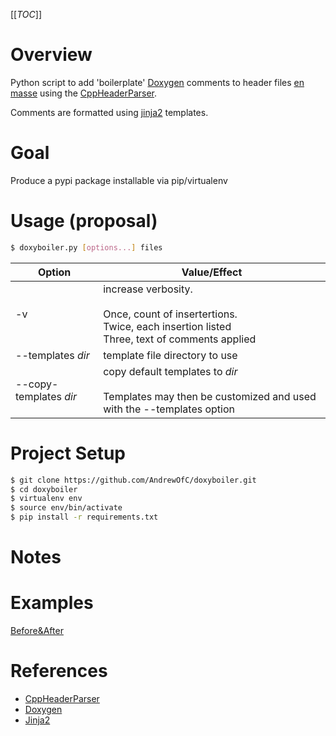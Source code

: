 [[_TOC_]]
# Overview
Python script to add 'boilerplate' [Doxygen](http://www.doxygen.nl/) comments to header files [en masse](https://en.wiktionary.org/wiki/en_masse) using the [CppHeaderParser](https://pypi.org/project/CppHeaderParser/).  

Comments are formatted using [jinja2](http://jinja.pocoo.org/) templates.

# Goal 
Produce a pypi package installable via pip/virtualenv

# Usage (proposal)


```bash
$ doxyboiler.py [options...] files
```
| Option         | Value/Effect |
| --------------- | --------------- |
| -v|increase verbosity.<br><br>Once, count of insertertions.<br>Twice, each insertion listed<br>Three, text of comments applied|
| --templates *dir*       | template file directory to use|
| --copy-templates *dir*|copy default templates to *dir*<br><br>Templates may then be customized and used with the --templates option|

# Project Setup
```bash
$ git clone https://github.com/AndrewOfC/doxyboiler.git
$ cd doxyboiler
$ virtualenv env
$ source env/bin/activate
$ pip install -r requirements.txt
```

# Notes
# Examples

[Before&After](docs/before_and_after.md)

# References 

* [CppHeaderParser](https://pypi.org/project/CppHeaderParser/)
* [Doxygen](http://www.doxygen.nl/)
* [Jinja2](http://jinja.pocoo.org/)